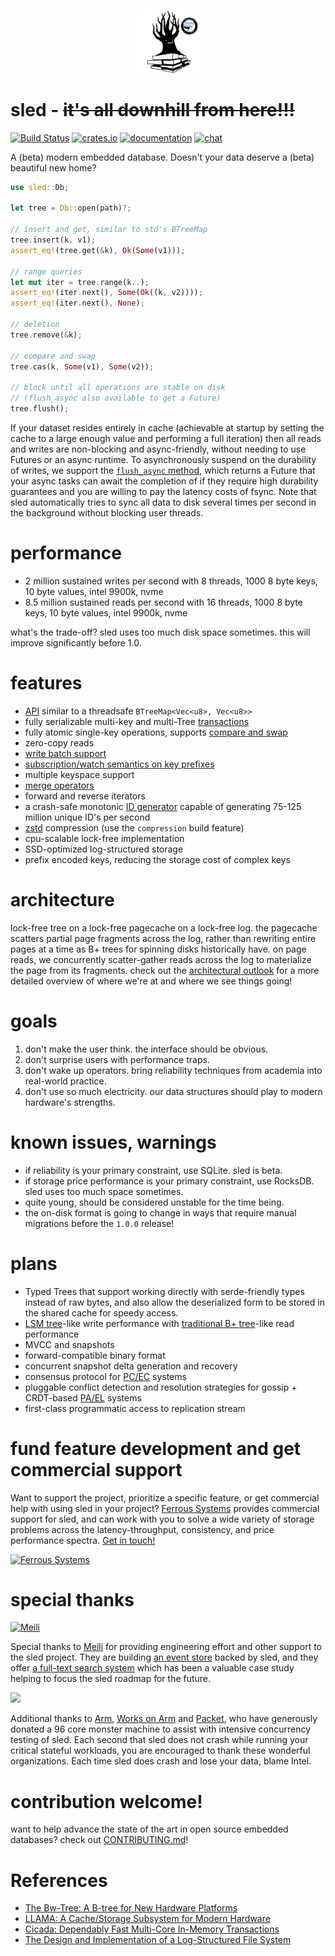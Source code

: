 

<p align="center">
  <img src="https://raw.githubusercontent.com/spacejam/sled/master/art/tree_face_anti-transphobia.png" width="20%" height="auto" />
</p>


# sled - ~~it's all downhill from here!!!~~
[![Build Status](https://travis-ci.org/spacejam/sled.svg?branch=master)](https://travis-ci.org/spacejam/sled)
[![crates.io](https://meritbadge.herokuapp.com/sled)](https://crates.io/crates/sled)
[![documentation](https://docs.rs/sled/badge.svg)](https://docs.rs/sled)
[![chat](https://img.shields.io/discord/509773073294295082.svg?logo=discord)](https://discord.gg/Z6VsXds)

A (beta) modern embedded database. Doesn't your data deserve a (beta) beautiful new home?

```rust
use sled::Db;

let tree = Db::open(path)?;

// insert and get, similar to std's BTreeMap
tree.insert(k, v1);
assert_eq!(tree.get(&k), Ok(Some(v1)));

// range queries
let mut iter = tree.range(k..);
assert_eq!(iter.next(), Some(Ok((k, v2))));
assert_eq!(iter.next(), None);

// deletion
tree.remove(&k);

// compare and swap
tree.cas(k, Some(v1), Some(v2));

// block until all operations are stable on disk
// (flush_async also available to get a Future)
tree.flush();
```

If your dataset resides entirely in cache (achievable at startup by setting the cache
to a large enough value and performing a full iteration) then all reads and writes are
non-blocking and async-friendly, without needing to use Futures or an async runtime.
To asynchronously suspend on the durability of writes, we support the
[`flush_async` method](https://docs.rs/sled/latest/sled/struct.Tree.html#method.flush_async),
which returns a Future that your async tasks can await the completion of if they require
high durability guarantees and you are willing to pay the latency costs of fsync.
Note that sled automatically tries to sync all data to disk several times per second
in the background without blocking user threads.

# performance

* 2 million sustained writes per second with 8 threads, 1000 8 byte keys, 10 byte values, intel 9900k, nvme
* 8.5 million sustained reads per second with 16 threads, 1000 8 byte keys, 10 byte values, intel 9900k, nvme

what's the trade-off? sled uses too much disk space sometimes. this will improve significantly before 1.0.

# features

* [API](https://docs.rs/sled) similar to a threadsafe `BTreeMap<Vec<u8>, Vec<u8>>`
* fully serializable multi-key and multi-Tree [transactions](https://docs.rs/sled/latest/sled/struct.Tree.html#method.transaction)
* fully atomic single-key operations, supports [compare and swap](https://docs.rs/sled/latest/sled/struct.Tree.html#method.cas)
* zero-copy reads
* [write batch support](https://docs.rs/sled/latest/sled/struct.Tree.html#method.batch)
* [subscription/watch semantics on key prefixes](https://github.com/spacejam/sled/wiki/reactive-semantics)
* multiple keyspace support
* [merge operators](https://github.com/spacejam/sled/wiki/merge-operators)
* forward and reverse iterators
* a crash-safe monotonic [ID generator](https://docs.rs/sled/latest/sled/struct.Db.html#method.generate_id) capable of generating 75-125 million unique ID's per second
* [zstd](https://github.com/facebook/zstd) compression (use the `compression` build feature)
* cpu-scalable lock-free implementation
* SSD-optimized log-structured storage
* prefix encoded keys, reducing the storage cost of complex keys

# architecture

lock-free tree on a lock-free pagecache on a lock-free log. the pagecache scatters
partial page fragments across the log, rather than rewriting entire pages at a time
as B+ trees for spinning disks historically have. on page reads, we concurrently
scatter-gather reads across the log to materialize the page from its fragments.
check out the [architectural outlook](https://github.com/spacejam/sled/wiki/sled-architectural-outlook)
for a more detailed overview of where we're at and where we see things going!

# goals

1. don't make the user think. the interface should be obvious.
1. don't surprise users with performance traps.
1. don't wake up operators. bring reliability techniques from academia into real-world practice.
1. don't use so much electricity. our data structures should play to modern hardware's strengths.

# known issues, warnings

* if reliability is your primary constraint, use SQLite. sled is beta.
* if storage price performance is your primary constraint, use RocksDB. sled uses too much space sometimes.
* quite young, should be considered unstable for the time being.
* the on-disk format is going to change in ways that require manual migrations before the `1.0.0` release!

# plans

* Typed Trees that support working directly with serde-friendly types instead of raw bytes,
  and also allow the deserialized form to be stored in the shared cache for speedy access.
* [LSM tree](https://en.wikipedia.org/wiki/Log-structured_merge-tree)-like write performance
  with [traditional B+ tree](https://en.wikipedia.org/wiki/B%2B_tree)-like read performance
* MVCC and snapshots
* forward-compatible binary format
* concurrent snapshot delta generation and recovery
* consensus protocol for [PC/EC](https://en.wikipedia.org/wiki/PACELC_theorem) systems
* pluggable conflict detection and resolution strategies for gossip + CRDT-based [PA/EL](https://en.wikipedia.org/wiki/PACELC_theorem) systems
* first-class programmatic access to replication stream

# fund feature development and get commercial support

Want to support the project, prioritize a specific feature, or get commercial help with using sled in your project? [Ferrous Systems](https://ferrous-systems.com) provides commercial support for sled, and can work with you to solve a wide variety of storage problems across the latency-throughput, consistency, and price performance spectra. [Get in touch!](mailto:sled@ferrous-systems.com)

[![Ferrous Systems](https://ferrous-systems.com/images/ferrous-systems-mono-pos.svg)](https://ferrous-systems.com/)

# special thanks

[![Meili](https://avatars3.githubusercontent.com/u/43250847?s=200&v=4)](https://www.meilisearch.com/)

Special thanks to [Meili](https://www.meilisearch.com/) for providing engineering effort and other support to the sled project. They are building [an event store](https://blog.meilisearch.com/meilies-release/) backed by sled, and they offer [a full-text search system](https://github.com/meilisearch/MeiliDB) which has been a valuable case study helping to focus the sled roadmap for the future.

<p>
  <img src="https://user-images.githubusercontent.com/7989673/29498525-38a33f36-85cc-11e7-938d-ef6f10ba6fb3.png" width="20%" height="auto" />
</p>

Additional thanks to [Arm](https://www.arm.com/), [Works on Arm](https://www.worksonarm.com/) and [Packet](https://www.packet.com/), who have generously donated a 96 core monster machine to assist with intensive concurrency testing of sled. Each second that sled does not crash while running your critical stateful workloads, you are encouraged to thank these wonderful organizations. Each time sled does crash and lose your data, blame Intel.

# contribution welcome!

want to help advance the state of the art in open source embedded
databases? check out [CONTRIBUTING.md](CONTRIBUTING.md)!

# References

* [The Bw-Tree: A B-tree for New Hardware Platforms](https://www.microsoft.com/en-us/research/wp-content/uploads/2016/02/bw-tree-icde2013-final.pdf)
* [LLAMA: A Cache/Storage Subsystem for Modern Hardware](https://www.microsoft.com/en-us/research/wp-content/uploads/2016/02/llama-vldb2013.pdf)
* [Cicada: Dependably Fast Multi-Core In-Memory Transactions](http://15721.courses.cs.cmu.edu/spring2018/papers/06-mvcc2/lim-sigmod2017.pdf)
* [The Design and Implementation of a Log-Structured File System](https://people.eecs.berkeley.edu/~brewer/cs262/LFS.pdf)
